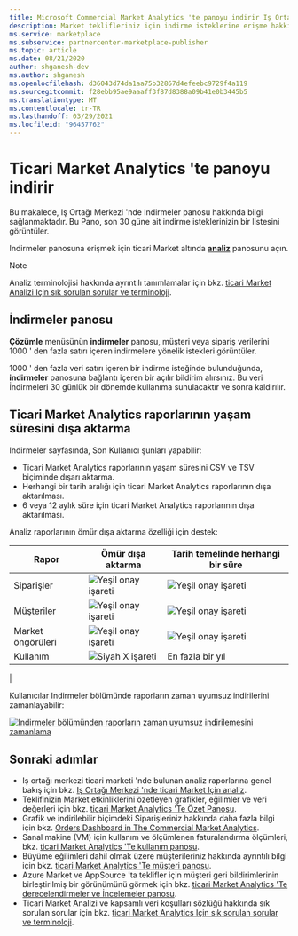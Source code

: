 ```yaml
---
title: Microsoft Commercial Market Analytics 'te panoyu indirir Iş Ortağı Merkezi-Azure Marketi
description: Market teklifleriniz için indirme isteklerine erişme hakkında bilgi edinin.
ms.service: marketplace
ms.subservice: partnercenter-marketplace-publisher
ms.topic: article
ms.date: 08/21/2020
author: shganesh-dev
ms.author: shganesh
ms.openlocfilehash: d36043d74da1aa75b32867d4efeebc9729f4a119
ms.sourcegitcommit: f28ebb95ae9aaaff3f87d8388a09b41e0b3445b5
ms.translationtype: MT
ms.contentlocale: tr-TR
ms.lasthandoff: 03/29/2021
ms.locfileid: "96457762"
---
```

# <a name="downloads-dashboard-in-commercial-marketplace-analytics"></a>Ticari Market Analytics 'te panoyu indirir

Bu makalede, Iş Ortağı Merkezi 'nde Indirmeler panosu hakkında bilgi sağlanmaktadır. Bu Pano, son 30 güne ait indirme isteklerinizin bir listesini görüntüler.

Indirmeler panosuna erişmek için ticari Market altında **[analiz](https://partner.microsoft.com/dashboard/commercial-marketplace/analytics/summary)** panosunu açın.

>[!NOTE]
> Analiz terminolojisi hakkında ayrıntılı tanımlamalar için bkz. [ticari Market Analizi Için sık sorulan sorular ve terminoloji](../analytics-faq.md).

## <a name="downloads-dashboard"></a>İndirmeler panosu

**Çözümle** menüsünün **indirmeler** panosu, müşteri veya sipariş verilerini 1000 ' den fazla satırı içeren indirmelere yönelik istekleri görüntüler.

1000 ' den fazla veri satırı içeren bir indirme isteğinde bulunduğunda, **indirmeler** panosuna bağlantı içeren bir açılır bildirim alırsınız. Bu veri İndirmeleri 30 günlük bir dönemde kullanıma sunulacaktır ve sonra kaldırılır.

## <a name="lifetime-export-of-commercial-marketplace-analytics-reports"></a>Ticari Market Analytics raporlarının yaşam süresini dışa aktarma

Indirmeler sayfasında, Son Kullanıcı şunları yapabilir:

- Ticari Market Analytics raporlarının yaşam süresini CSV ve TSV biçiminde dışarı aktarma.
- Herhangi bir tarih aralığı için ticari Market Analytics raporlarının dışa aktarılması.
- 6 veya 12 aylık süre için ticari Market Analytics raporlarının dışa aktarılması.

Analiz raporlarının ömür dışa aktarma özelliği için destek:

| Rapor | Ömür dışa aktarma | Tarih temelinde herhangi bir süre |
| - | - | - |
| Siparişler | ![Yeşil onay işareti](media/check-green-yes.png) | ![Yeşil onay işareti](media/check-green-yes.png) |
| Müşteriler | ![Yeşil onay işareti](media/check-green-yes.png) | ![Yeşil onay işareti](media/check-green-yes.png) |
| Market öngörüleri | ![Yeşil onay işareti](media/check-green-yes.png) | ![Yeşil onay işareti](media/check-green-yes.png) |
| Kullanım | ![Siyah X işareti](media/check-black-no.png) | En fazla bir yıl |
|

Kullanıcılar Indirmeler bölümünde raporların zaman uyumsuz indirilerini zamanlayabilir:

[![Indirmeler bölümünden raporların zaman uyumsuz indirilemesini zamanlama](media/download-reports.png)](media/download-reports.png#lightbox)

## <a name="next-steps"></a>Sonraki adımlar

- Iş ortağı merkezi ticari marketi 'nde bulunan analiz raporlarına genel bakış için bkz. [Iş Ortağı Merkezi 'nde ticari Market Için analiz](./analytics.md).
- Teklifinizin Market etkinliklerini özetleyen grafikler, eğilimler ve veri değerleri için bkz. [ticari Market Analytics 'Te Özet Panosu](../summary-dashboard.md).
- Grafik ve indirilebilir biçimdeki Siparişleriniz hakkında daha fazla bilgi için bkz. [Orders Dashboard in The Commercial Market Analytics](../orders-dashboard.md).
- Sanal makine (VM) için kullanım ve ölçümlenen faturalandırma ölçümleri, bkz. [ticari Market Analytics 'Te kullanım panosu](../usage-dashboard.md).
- Büyüme eğilimleri dahil olmak üzere müşterileriniz hakkında ayrıntılı bilgi için bkz. [ticari Market Analytics 'Te müşteri panosu](../customer-dashboard.md).
- Azure Market ve AppSource 'ta teklifler için müşteri geri bildirimlerinin birleştirilmiş bir görünümünü görmek için bkz. [ticari Market Analytics 'Te derecelendirmeler ve İncelemeler panosu](./ratings-reviews.md).
- Ticari Market Analizi ve kapsamlı veri koşulları sözlüğü hakkında sık sorulan sorular için bkz. [ticari Market Analytics Için sık sorulan sorular ve terminoloji](../analytics-faq.md).